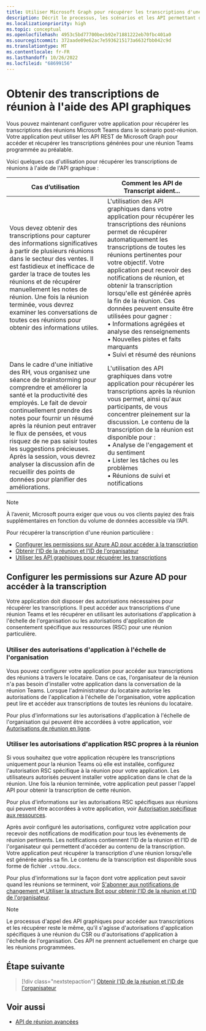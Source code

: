 ```yaml
---
title: Utiliser Microsoft Graph pour récupérer les transcriptions d'une réunion Teams
description: Décrit le processus, les scénarios et les API permettant de récupérer les transcriptions dans le scénario post-réunion.
ms.localizationpriority: high
ms.topic: conceptual
ms.openlocfilehash: 4953c5bd77700becb92e71881222eb70fbc401a0
ms.sourcegitcommit: 372aade09e62ac7e5936215173a6632fbb042c9d
ms.translationtype: MT
ms.contentlocale: fr-FR
ms.lasthandoff: 10/26/2022
ms.locfileid: "68699156"
---
```

# <a name="get-meeting-transcripts-using-graph-apis"></a>Obtenir des transcriptions de réunion à l'aide des API graphiques

Vous pouvez maintenant configurer votre application pour récupérer les transcriptions des réunions Microsoft Teams dans le scénario post-réunion. Votre application peut utiliser les API REST de Microsoft Graph pour accéder et récupérer les transcriptions générées pour une réunion Teams programmée au préalable.

Voici quelques cas d'utilisation pour récupérer les transcriptions de réunions à l'aide de l'API graphique :

| Cas d’utilisation | Comment les API de Transcript aident... |
| --- | --- |
| Vous devez obtenir des transcriptions pour capturer des informations significatives à partir de plusieurs réunions dans le secteur des ventes. Il est fastidieux et inefficace de garder la trace de toutes les réunions et de récupérer manuellement les notes de réunion. Une fois la réunion terminée, vous devrez examiner les conversations de toutes ces réunions pour obtenir des informations utiles. | L'utilisation des API graphiques dans votre application pour récupérer les transcriptions des réunions permet de récupérer automatiquement les transcriptions de toutes les réunions pertinentes pour votre objectif. Votre application peut recevoir des notifications de réunion, et obtenir la transcription lorsqu'elle est générée après la fin de la réunion. Ces données peuvent ensuite être utilisées pour gagner : <br> • Informations agrégées et analyse des renseignements <br> • Nouvelles pistes et faits marquants <br> • Suivi et résumé des réunions |
| Dans le cadre d'une initiative des RH, vous organisez une séance de brainstorming pour comprendre et améliorer la santé et la productivité des employés. Le fait de devoir continuellement prendre des notes pour fournir un résumé après la réunion peut entraver le flux de pensées, et vous risquez de ne pas saisir toutes les suggestions précieuses. Après la session, vous devrez analyser la discussion afin de recueillir des points de données pour planifier des améliorations. | L'utilisation des API graphiques dans votre application pour récupérer les transcriptions après la réunion vous permet, ainsi qu'aux participants, de vous concentrer pleinement sur la discussion. Le contenu de la transcription de la réunion est disponible pour : <br> • Analyse de l'engagement et du sentiment <br> • Lister les tâches ou les problèmes <br> • Réunions de suivi et notifications |

> [!NOTE]
> À l’avenir, Microsoft pourra exiger que vous ou vos clients payiez des frais supplémentaires en fonction du volume de données accessible via l’API.

Pour récupérer la transcription d'une réunion particulière :

- [Configurer les permissions sur Azure AD pour accéder à la transcription](#configure-permissions-on-azure-ad-to-access-transcript)
- [Obtenir l'ID de la réunion et l'ID de l'organisateur](fetch-id.md)
- [Utiliser les API graphiques pour récupérer les transcriptions](/graph/api/resources/calltranscript)

## <a name="configure-permissions-on-azure-ad-to-access-transcript"></a>Configurer les permissions sur Azure AD pour accéder à la transcription

Votre application doit disposer des autorisations nécessaires pour récupérer les transcriptions. Il peut accéder aux transcriptions d'une réunion Teams et les récupérer en utilisant les autorisations d'application à l'échelle de l'organisation ou les autorisations d'application de consentement spécifique aux ressources (RSC) pour une réunion particulière.

### <a name="use-organization-wide-application-permissions"></a>Utiliser des autorisations d'application à l'échelle de l'organisation

Vous pouvez configurer votre application pour accéder aux transcriptions des réunions à travers le locataire. Dans ce cas, l'organisateur de la réunion n'a pas besoin d'installer votre application dans la conversation de la réunion Teams. Lorsque l'administrateur du locataire autorise les autorisations de l'application à l'échelle de l'organisation, votre application peut lire et accéder aux transcriptions de toutes les réunions du locataire.

Pour plus d'informations sur les autorisations d'application à l'échelle de l'organisation qui peuvent être accordées à votre application, voir [Autorisations de réunion en ligne](/graph/permissions-reference#online-meetings-permissions).

### <a name="use-meeting-specific-rsc-application-permissions"></a>Utiliser les autorisations d'application RSC propres à la réunion

Si vous souhaitez que votre application récupère les transcriptions uniquement pour la réunion Teams où elle est installée, configurez l'autorisation RSC spécifique à la réunion pour votre application. Les utilisateurs autorisés peuvent installer votre application dans le chat de la réunion. Une fois la réunion terminée, votre application peut passer l'appel API pour obtenir la transcription de cette réunion.

Pour plus d'informations sur les autorisations RSC spécifiques aux réunions qui peuvent être accordées à votre application, voir [Autorisation spécifique aux ressources](../rsc/resource-specific-consent.md#resource-specific-permissions-for-a-chat).

Après avoir configuré les autorisations, configurez votre application pour recevoir des notifications de modification pour tous les événements de réunion pertinents. Les notifications contiennent l'ID de la réunion et l'ID de l'organisateur qui permettent d'accéder au contenu de la transcription. Votre application peut récupérer la transcription d'une réunion lorsqu'elle est générée après sa fin. Le contenu de la transcription est disponible sous forme de fichier `.vtt`ou`.docx`.

Pour plus d'informations sur la façon dont votre application peut savoir quand les réunions se terminent, voir [S'abonner aux notifications de changement ](fetch-id.md#subscribe-to-change-notifications)et[ Utiliser la structure Bot pour obtenir l'ID de la réunion et l'ID de l'organisateur](fetch-id.md#use-bot-framework-to-get-meeting-id-and-organizer-id).

> [!NOTE]
> Le processus d'appel des API graphiques pour accéder aux transcriptions et les récupérer reste le même, qu'il s'agisse d'autorisations d'application spécifiques à une réunion du CSR ou d'autorisations d'application à l'échelle de l'organisation. Ces API ne prennent actuellement en charge que les réunions programmées.

## <a name="next-step"></a>Étape suivante

> [!div class="nextstepaction"]
> [Obtenir l'ID de la réunion et l'ID de l'organisateur](fetch-id.md)

## <a name="see-also"></a>Voir aussi

- [API de réunion avancées](../../apps-in-teams-meetings/meeting-apps-apis.md)
